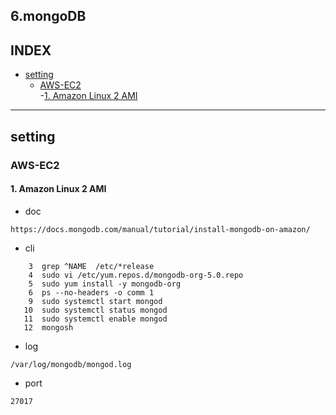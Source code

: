 
## 6.mongoDB
## INDEX
- [setting](#setting)
  - [AWS-EC2](#AWS-EC2)   
    -[1. Amazon Linux 2 AMI](#1.%20Amazon%20Linux%202%20AMI)   

---

## setting
### AWS-EC2
#### 1. Amazon Linux 2 AMI
- doc
```
https://docs.mongodb.com/manual/tutorial/install-mongodb-on-amazon/
```
- cli
```
    3  grep ^NAME  /etc/*release
    4  sudo vi /etc/yum.repos.d/mongodb-org-5.0.repo
    5  sudo yum install -y mongodb-org
    6  ps --no-headers -o comm 1
    9  sudo systemctl start mongod
   10  sudo systemctl status mongod
   11  sudo systemctl enable mongod
   12  mongosh
```
- log
```
/var/log/mongodb/mongod.log
```
- port
```
27017
```



